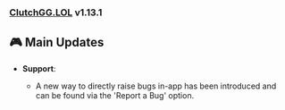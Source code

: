 ### [ClutchGG.LOL](https://clutchgg.lol) v1.13.1

## 🎮 Main Updates

- **Support**:

  - A new way to directly raise bugs in-app has been introduced and can be found via the 'Report a Bug' option.


